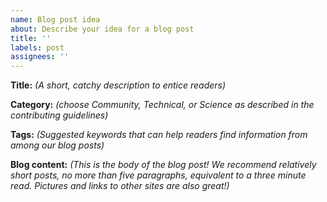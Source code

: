 ```yaml
---
name: Blog post idea
about: Describe your idea for a blog post
title: ''
labels: post
assignees: ''
---
```

**Title:** _(A short, catchy description to entice readers)_


**Category:** _(choose Community, Technical, or Science as described in the contributing guidelines)_


**Tags:** _(Suggested keywords that can help readers find information from among our blog posts)_


**Blog content:** _(This is the body of the blog post! We recommend relatively short posts, no more than five paragraphs, equivalent to a three minute read. Pictures and links to other sites are also great!)_

